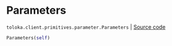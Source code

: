 # Parameters
`toloka.client.primitives.parameter.Parameters` | [Source code](https://github.com/Toloka/toloka-kit/blob/v1.2.0/src/client/primitives/parameter.py#L10)

```python
Parameters(self)
```

